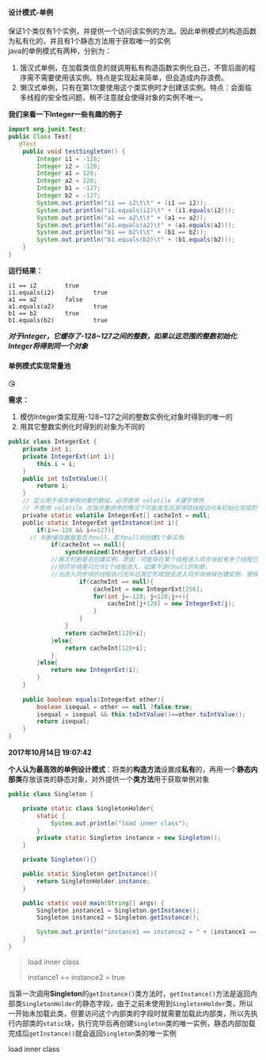#### 设计模式-单例



保证1个类仅有1个实例，并提供一个访问该实例的方法。因此单例模式的构造函数为私有化的，并且有1个静态方法用于获取唯一的实例    
java的单例模式有两种，分别为：
1. 饿汉式单例，在加载类信息的就调用私有构造函数实例化自己，不管后面的程序需不需要使用该实例。特点是实现起来简单，但会造成内存浪费。
2. 懒汉式单例，只有在第1次要使用这个类实例时才创建该实例。特点：会面临多线程的安全性问题，稍不注意就会使得对象的实例不唯一。

**我们来看一下Integer一些有趣的例子**         

```java
import org.junit.Test;
public Class Test{
   @Test
    public void testSingleton() {
        Integer i1 = -128;
        Integer i2 = -128;
        Integer a1 = 128;
        Integer a2 = 128;
        Integer b1 = -127;
        Integer b2 = -127;
        System.out.println("i1 == i2\t\t" + (i1 == i2));
        System.out.println("i1.equals(i2)\t" + (i1.equals(i2)));
        System.out.println("a1 == a2\t\t" + (a1 == a2));
        System.out.println("a1.equals(a2)\t" + (a1.equals(a2)));
        System.out.println("b1 == b2\t\t" + (b1 == b2));
        System.out.println("b1.equals(b2)\t" + (b1.equals(b2)));
    }
}
```


**运行结果：**
>
```
i1 == i2		true
i1.equals(i2)	        true
a1 == a2		false
a1.equals(a2)	        true
b1 == b2		true
b1.equals(b2)	        true
```
***对于Integer，它缓存了-128~127之间的整数，如果以这范围的整数初始化Integer将得到同一个对象*** 
#### 单例模式实现常量池

:kissing_heart:

**需求：**      
1. 模仿Integer类实现用-128~127之间的整数实例化对象时得到的唯一的      
2. 用其它整数实例化时得到的对象为不同的     

```java
public class IntegerExt {
    private int i;
    private IntegerExt(int i){
        this.i = i;
    }
    public int toIntValue(){
        return i;
    }
    // 定义用于保存单例对象的数组，必须使用 volatile 关键字修饰
    // 不使用 volatile 在指令重排序的情况下可能发生后获得锁线程访问未初始化完成的实例
    private static volatile IntegerExt[] cacheInt = null;  
    public static IntegerExt getInstance(int i){
    	if(i>=-128 && i<=127){
      // 判断缓存数据是否为null，若为null则创建1个新实例
    		if(cacheInt == null){
    			synchronized(IntegerExt.class){
            //再次判断是否创建实例，原因：可能存在某个线程进入同步块前有多个线程已经进入了第1个判断条件
            //但同步块里只允许1个线程进入，如果不进行null的判断，
            //当进入同步块的线程执行完毕后其它形成就会进入同步块继续创建实例，使得实例不止1个
      				if(cacheInt == null){
    					cacheInt = new IntegerExt[256];
    					for(int j=-128; j<128;j++){
    						cacheInt[j+128] = new IntegerExt(j);
    					}
    				}
    			}
    			return cacheInt[128+i];
    		}else{
    			return cacheInt[128+i];
    		}	
    	}else{
    		return new IntegerExt(i);
    	}
    }
    
    public boolean equals(IntegerExt other){
    	boolean isequal = other == null ?false:true;
    	isequal = isequal && this.toIntValue()==other.toIntValue();
    	return isequal;
    }
}
```



**2017年10月14日 19:07:42**

**个人认为最高效的单例设计模式**：将类的**构造方法**设置成**私有**的，再用一个**静态内部类**存放该类的静态对象，对外提供一个**类方法**用于获取单例对象



```java
public class Singleton {

    private static class SingletonHolder{
        static {
            System.out.println("load inner class");
        }
        private static Singleton instance = new Singleton();
    }

    private Singleton(){}

    public static Singleton getInstance(){
        return SingletonHolder.instance;
    }

    public static void main(String[] args) {
        Singleton instance1 = Singleton.getInstance();
        Singleton instance2 = Singleton.getInstance();

        System.out.println("instance1 == instance2 = " + (instance1 == instance2));
    }
}

```

>load inner class
>
>instance1 == instance2 = true

当第一次调用**Singleton**的`getInstance()`类方法时，`getInstance()`方法是返回内部类`SingletonHolder`的静态字段，由于之前未使用到`SingletonHolder`类，所以一开始未加载此类，但要访问这个内部类的字段时就需要加载此内部类，所以先执行内部类的`static`块，执行完毕后再创建`Singleton`类的唯一实例，静态内部加载完成后`getInstance()`就会返回`Singleton`类的唯一实例



load inner class

